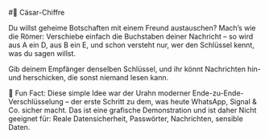 #🔑 Cäsar-Chiffre

Du willst geheime Botschaften mit einem Freund austauschen? Mach’s wie die Römer: Verschiebe einfach die Buchstaben deiner Nachricht – so wird aus A ein D, aus B ein E, und schon versteht nur, wer den Schlüssel kennt, was du sagen willst.

Gib deinem Empfänger denselben Schlüssel, und ihr könnt Nachrichten hin- und herschicken, die sonst niemand lesen kann.

🧠 Fun Fact: Diese simple Idee war der Urahn moderner Ende-zu-Ende-Verschlüsselung – der erste Schritt zu dem, was heute WhatsApp, Signal & Co. sicher macht. Das ist eine grafische Demonstration und ist daher Nicht geeignet für: Reale Datensicherheit, Passwörter, Nachrichten, sensible Daten.
